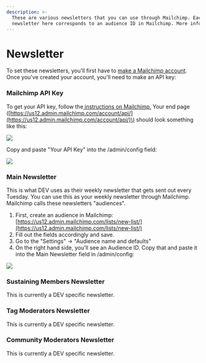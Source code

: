 ```yaml
---
description: >-
  These are various newsletters that you can use through Mailchimp. Each
  newsletter here corresponds to an audience ID in Mailchimp. More info below.
---
```


# Newsletter

To set these newsletters, you'll first have to [make a Mailchimp account](https://login.mailchimp.com/signup/). Once you've created your account, you'll need to make an API key:

### Mailchimp API Key

To get your API key, follow the[ instructions on Mailchimp.](https://mailchimp.com/help/about-api-keys/) Your end page \([https://us12.admin.mailchimp.com/account/api/](https://us12.admin.mailchimp.com/account/api/)\) should look something like this:

![](../../.gitbook/assets/mailchimp-api-example.png)

Copy and paste "Your API Key" into the /admin/config field:

![](../../.gitbook/assets/screen-shot-2020-10-21-at-11.26.22-am%20%281%29.png)

### Main Newsletter

This is what DEV uses as their weekly newsletter that gets sent out every Tuesday. You can use this as your weekly newsletter through Mailchimp. Mailchimp calls these newsletters "audiences".

1. First, create an audience in Mailchimp: [https://us12.admin.mailchimp.com/lists/new-list/](https://us12.admin.mailchimp.com/lists/new-list/)
2. Fill out the fields accordingly and save.
3. Go to the "Settings" -&gt; "Audience name and defaults" 
4. On the right hand side, you'll see an Audience ID. Copy that and paste it into the Main Newsletter field in /admin/config:

![](../../.gitbook/assets/screen-shot-2020-10-21-at-11.26.10-am.png)

### Sustaining Members Newsletter

This is currently a DEV specific newsletter. 

### Tag Moderators Newsletter

This is currently a DEV specific newsletter.

### Community Moderators Newsletter

This is currently a DEV specific newsletter.

